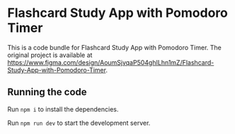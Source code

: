 
  # Flashcard Study App with Pomodoro Timer

  This is a code bundle for Flashcard Study App with Pomodoro Timer. The original project is available at https://www.figma.com/design/AoumSjvqaP504ghILhn1mZ/Flashcard-Study-App-with-Pomodoro-Timer.

  ## Running the code

  Run `npm i` to install the dependencies.

  Run `npm run dev` to start the development server.
  